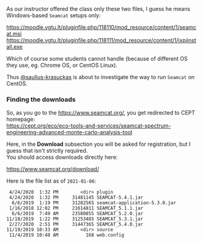 As our instructor offered the class only these two files, I guess he means Windows-based `Seamcat` setups only:

https://moodle.vgtu.lt/pluginfile.php/118110/mod_resource/content/1/seamcat.msi  
https://moodle.vgtu.lt/pluginfile.php/118111/mod_resource/content/1/jxpiinstall.exe  

Which of course some students cannot handle (because of different OS they use, eg. Chrome OS, or CentOS Linux).

Thus [@saulius-krasuckas](https://github.com/saulius-krasuckas) is about to investigate the way to run `Seamcat` on CentOS.

### Finding the downloads

So, as you go to the https://www.seamcat.org/, you get redirected to CEPT homepage:  
https://cept.org/eco/eco-tools-and-services/seamcat-spectrum-engineering-advanced-monte-carlo-analysis-tool

Here, in the **Download** subsection you will be asked for registration, but I guess that isn't strictly required.  
You should access downloads directly here:  

https://www.seamcat.org/download/

Here is the file list as of `2021-01-06`:

```
 4/24/2020  1:32 PM        <dir> plugin
 4/24/2020  1:32 PM     31481145 SEAMCAT-5.4.1.jar
  6/6/2019  1:19 PM     31282565 seamcat-application-5.3.0.jar
 1/16/2018 12:02 PM     21614811 SEAMCAT_5.1.1.jar
  6/6/2019  7:49 AM     23580855 SEAMCAT_5.2.0.jar
11/18/2019  1:22 PM     31253485 SEAMCAT_5.3.1.jar
 2/27/2020  2:51 PM     31447365 SEAMCAT_5.4.0.jar
11/19/2019 10:33 AM        <dir> source
 11/4/2019 10:48 AM          168 web.config
```
